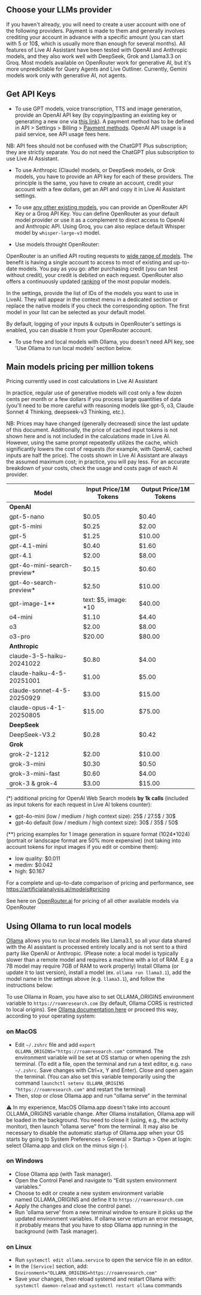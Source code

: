 ## Choose your LLMs provider

If you haven't already, you will need to create a user account with one of the following providers. Payment is made to them and generally involves crediting your account in advance with a specific amount (you can start with 5 or 10$, which is usually more than enough for several months).
All features of Live AI Assistant have been tested with OpenAI and Anthropic models, and they also work well with DeepSeek, Grok and Llama3.3 on Groq. Most models available on OpenRouter work for generative AI, but it's more unpredictable for Query Agents and Live Outliner. Currently, Gemini models work only with generative AI, not agents.

## Get API Keys

- To use GPT models, voice transcription, TTS and image generation, provide an OpenAI API key (by copying/pasting an existing key or generating a new one via [this link](https://platform.openai.com/api-keys)). A payment method has to be defined in API > Settings > Billing > [Payment methods](https://platform.openai.com/account/billing/payment-methods). OpenAI API usage is a paid service, see API usage fees here.

NB: API fees should not be confused with the ChatGPT Plus subscription; they are strictly separate. You do not need the ChatGPT plus subscription to use Live AI Assistant.

- To use Anthropic (Claude) models, or DeepSeek models, or Grok models, you have to provide an API key for each of these providers. The principle is the same, you have to create an account, credit your account with a few dollars, get an API and copy it in Live AI Assistant settings.

- To use [any other existing models](https://openrouter.ai/docs#models), you can provide an OpenRouter API Key or a Groq API Key. You can define OpenRouter as your default model provider or use it as a complement to direct access to OpenAI and Anthropic API. Using Groq, you can also replace default Whisper model by `whisper-large-v3` model.

- Use models throught OpenRouter:

OpenRouter is an unified API routing requests to [wide range of models](https://openrouter.ai/docs#models). The benefit is having a single account to access to most of existing and up-to-date models. You pay as you go: after purchasing credit (you can test without credit), your credit is debited on each request. OpenRouter also offers a continuously updated [ranking](https://openrouter.ai/rankings) of the most popular models.

In the settings, provide the list of IDs of the models you want to use in LiveAI. They will appear in the context menu in a dedicated section or replace the native models if you check the corresponding option. The first model in your list can be selected as your default model.

By default, logging of your inputs & outputs in OpenRouter's settings is enabled, you can disable it from your OpenRouter account.

- To use free and local models with Ollama, you doesn't need API key, see 'Use Ollama to run local models' section below.

## Main models pricing per million tokens

Pricing currently used in cost calculations in Live AI Assistant

In practice, regular use of generative models will cost only a few dozen cents per month or a few dollars if you process large quantities of data (you'll need to be more careful with reasoning models like gpt-5, o3, Claude Sonnet 4 Thinking, deepseek-v3 Thinking, etc.).

NB: Prices may have changed (generally decreased) since the last update of this document. Additionally, the price of cached input tokens is not shown here and is not included in the calculations made in Live AI. However, using the same prompt repeatedly utilizes the cache, which significantly lowers the cost of requests (for example, with OpenAI, cached inputs are half the price). The costs shown in Live AI Assistant are always the assumed maximum cost; in practice, you will pay less. For an accurate breakdown of your costs, check the usage and costs page of each AI provider.

| **Model**                    | **Input** Price/1M Tokens | **Output** Price/1M Tokens |
| ---------------------------- | ------------------------- | -------------------------- |
| **OpenAI**                   |                           |                            |
| gpt-5-nano                   | $0.05                     | $0.40                      |
| gpt-5-mini                   | $0.25                     | $2.00                      |
| gpt-5                        | $1.25                     | $10.00                     |
| gpt-4.1-mini                 | $0.40                     | $1.60                      |
| gpt-4.1                      | $2.00                     | $8.00                      |
| gpt-4o-mini-search-preview\* | $0.15                     | $0.60                      |
| gpt-4o-search-preview\*      | $2.50                     | $10.00                     |
| gpt-image-1\*\*              | text: $5, image: \*10     | $40.00                     |
| o4-mini                      | $1.10                     | $4.40                      |
| o3                           | $2.00                     | $8.00                      |
| o3-pro                       | $20.00                    | $80.00                     |
| **Anthropic**                |                           |                            |
| claude-3-5-haiku-20241022    | $0.80                     | $4.00                      |
| claude-haiku-4-5-20251001    | $1.00                     | $5.00                      |
| claude-sonnet-4-5-20250929   | $3.00                     | $15.00                     |
| claude-opus-4-1-20250805     | $15.00                    | $75.00                     |
| **DeepSeek**                 |                           |                            |
| DeepSeek-V3.2                | $0.28                     | $0.42                      |
| **Grok**                     |                           |                            |
| grok-2-1212                  | $2.00                     | $10.00                     |
| grok-3-mini                  | $0.30                     | $0.50                      |
| grok-3-mini-fast             | $0.60                     | $4.00                      |
| grok-3 & grok-4              | $3.00                     | $15.00                     |

(\*) additional pricing for OpenAI Web Search models **by 1k calls** (included as input tokens for each request in Live AI tokens counter):

- gpt-4o-mini (low / medium / high context size): 25$ / 27.5$ / 30$
- gpt-4o default (low / medium / high context size): 30$ / 35$ / 50$

(\*\*) pricing examples for 1 image generation in square format (1024\*1024) (portrait or landscape format are 50% more expensive) (not taking into account tokens for input images if you edit or combine them):

- low quality: $0.011
- medim: $0.042
- high: $0.167

For a complete and up-to-date comparison of pricing and performance, see https://artificialanalysis.ai/models#pricing

See here on [OpenRouter.ai](https://openrouter.ai/models?order=pricing-low-to-high) for pricing of all other available models via OpenRouter

## Using Ollama to run local models

[Ollama](https://ollama.com/) allows you to run local models like Llama3.1, so all your data shared with the AI assistant is processed entirely locally and is not sent to a third party like OpenAI or Anthropic. (Please note: a local model is typically slower than a remote model and requires a machine with a lot of RAM. E.g a 7B model may require 7GB of RAM to work properly)
Install Ollama (or update it to last version), install a model (ex. `ollama run llama3.1`), add the model name in the settings above (e.g. `llama3.1`), and follow the instructions below:

To use Ollama in Roam, you have also to set OLLAMA_ORIGINS environment variable to `https://roamresearch.com` (by default, Ollama CORS is restricted to local origins). See [Ollama documentation here](https://github.com/ollama/ollama/blob/main/docs/faq.md#how-do-i-configure-ollama-server) or proceed this way, according to your operating system:

### on MacOS

- Edit `~/.zshrc` file and add `export OLLAMA_ORIGINS="https://roamresearch.com"` command. The environment variable will be set at OS startup or when opening the zsh terminal. (To edit a file, open the terminal and run a text editor, e.g. `nano ~/.zshrc`. Save changes with Ctrl+x, Y and Enter). Close and open again the terminal. (You can also set this variable temporarily using the command `launchctl setenv OLLAMA_ORIGINS "https://roamresearch.com"` and restart the terminal)
- Then, stop or close Ollama.app and run "ollama serve" in the terminal

⚠️ In my experience, MacOS Ollama.app doesn't take into account OLLAMA_ORIGINS variable change. After Ollama installation, Ollama.app will be loaded in the background. You need to close it (using, e.g., the activity monitor), then launch "ollama serve" from the terminal. It may also be necessary to disable the automatic startup of Ollama.app when your OS starts by going to System Preferences > General > Startup > Open at login: select Ollama.app and click on the minus sign (-).

### on Windows

- Close Ollama app (with Task manager).
- Open the Control Panel and navigate to “Edit system environment variables.”
- Choose to edit or create a new system environment variable named OLLAMA_ORIGINS and define it to `https://roamresearch.com`
- Apply the changes and close the control panel.
- Run 'ollama serve' from a new terminal window to ensure it picks up the updated environment variables. If ollama serve return an error message, it probably means that you have to stop Ollama app running in the background (with Task manager).

### on Linux

- Run `systemctl edit ollama.service` to open the service file in an editor.
- In the `[Service]` section, add: `Environment="OLLAMA_ORIGINS=https://roamresearch.com"`
- Save your changes, then reload systemd and restart Ollama with: `systemctl daemon-reload` and `systemctl restart ollama` commands
